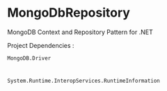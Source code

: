 # MongoDbRepository

MongoDB Context and Repository Pattern for .NET

<p>Project Dependencies : </p>
<code><p>MongoDB.Driver</p>
<p>System.Runtime.InteropServices.RuntimeInformation</p></code>
